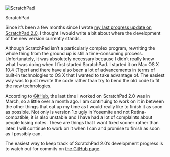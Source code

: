 ![ScratchPad](scratchpad-retina.png)

ScratchPad

Since it’s been a few months since I wrote [my last progress update on ScratchPad 2.0](http://scratchpad.alexseifert.com/2014/11/08/progress-on-scratchpad-2-0/), I thought I would write a bit about where the development of the new version currently stands.

Although ScratchPad isn’t a particularly complex program, rewriting the whole thing from the ground up is still a time-consuming process. Unfortunately, it was absolutely necessary because I didn’t really know what I was doing when I first started ScratchPad. I started it on Mac OS X 10.4 (Tiger) and there have also been a lot of advancements in terms of built-in technologies to OS X that I wanted to take advantage of. The easiest way was to just rewrite the code rather than try to bend the old code to fit the new technologies.

According to [GitHub](https://github.com/eiskalteschatten/ScratchPad), the last time I worked on ScratchPad 2.0 was in March, so a little over a month ago. I am continuing to work on it in between the other things that eat up my time as I would really like to finish it as soon as possible. Not only is version 1.x ugly in Yosemite and not Retina-compatible, it is also unstable and I have had a lot of complaints about people losing notes. These are things that I want fixed sooner rather than later. I will continue to work on it when I can and promise to finish as soon as I possibly can.

The easiest way to keep track of ScratchPad 2.0’s development progress is to watch out for commits on [the GitHub page](https://github.com/eiskalteschatten/ScratchPad).